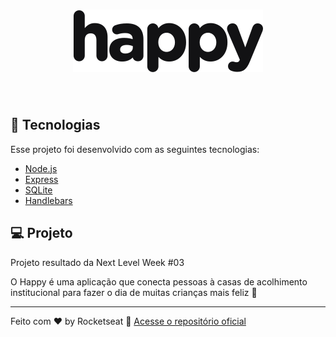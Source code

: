 <h1 align="center">
    <img alt="Happy" title="Happy" src=".github/logo.svg" />
</h1>

<br>

## 🚀 Tecnologias

Esse projeto foi desenvolvido com as seguintes tecnologias:

- [Node.js](https://nodejs.org/en/)
- [Express](https://expressjs.com/pt-br/)
- [SQLite](https://www.sqlite.org/index.html)
- [Handlebars](https://handlebarsjs.com/)

## 💻 Projeto

Projeto resultado da Next Level Week #03

O Happy é uma aplicação que conecta pessoas à casas de acolhimento institucional para fazer o dia de muitas crianças mais feliz 💜

---

Feito com ♥ by Rocketseat :wave: [Acesse o repositório oficial](https://github.com/rocketseat-education/nlw-03-discovery)
